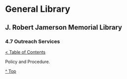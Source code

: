 [0]: ../README.md
[4.7]: outreach-services.md

# General Library
## J. Robert Jamerson Memorial Library
### 4.7 Outreach Services
[< Table of Contents][0]

Policy and Procedure.

[^ Top][4.7]
